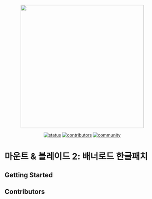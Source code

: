 <p align="center">
<img src="https://www.taleworlds.com/storage/images/slider-logos/1/01.png" width="400px">
</p>

<p align="center">
<a href="https://bannerlord.page"><img src="https://img.shields.io/badge/status-working-red.svg" alt="status"></a>
<a href="#contributors"><img src="https://img.shields.io/badge/all_contributors-2-orange.svg" alt="contributors"></a>
<a href="https://cafe.naver.com/warband"><img src="https://img.shields.io/badge/community-cafe-brightgreen.svg" alt="community"></a>
</p>

# 마운트 & 블레이드 2: 배너로드 한글패치


## Getting Started


## Contributors

